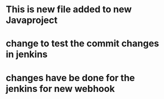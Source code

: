 # This is new file added to new Javaproject
# change to test the commit changes in jenkins
# changes have be done for the jenkins for new webhook
